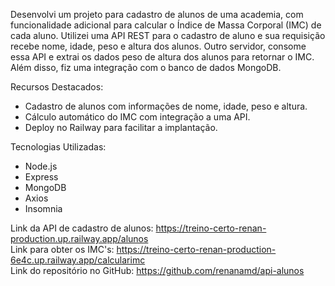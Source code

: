 
Desenvolvi um projeto para cadastro de alunos de uma academia, com funcionalidade adicional para calcular o Índice de Massa Corporal (IMC) de cada aluno.
Utilizei uma API REST para o cadastro de aluno e sua requisição recebe nome, idade, peso e altura dos alunos. Outro servidor, consome essa API e extrai os 
dados peso de altura dos alunos para retornar o IMC. Além disso, fiz uma integração com o banco de dados MongoDB.

Recursos Destacados:
- Cadastro de alunos com informações de nome, idade, peso e altura.
- Cálculo automático do IMC com integração a uma API.
- Deploy no Railway para facilitar a implantação.

Tecnologias Utilizadas:
- Node.js
- Express
- MongoDB
- Axios
- Insomnia

Link da API de cadastro de alunos: https://treino-certo-renan-production.up.railway.app/alunos  
Link para obter os IMC's: https://treino-certo-renan-production-6e4c.up.railway.app/calcularimc  
Link do repositório no GitHub: https://github.com/renanamd/api-alunos
